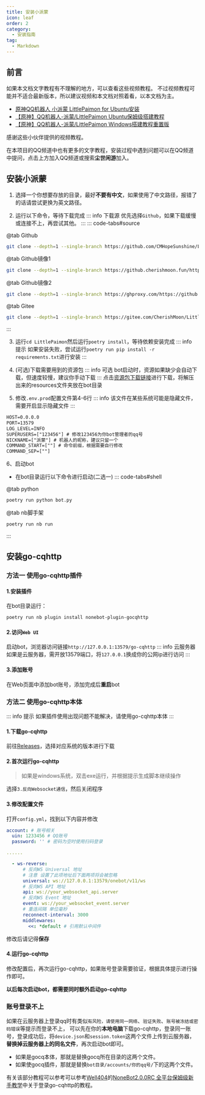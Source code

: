 ```yaml
---
title: 安装小派蒙
icon: leaf
order: 2
category:
  - 安装指南
tag:
  - Markdown
---
```


## 前言

如果本文档文字教程有不理解的地方，可以查看这些视频教程。
不过视频教程可能并不适合最新版本，所以建议视频和本文档对照着看，以本文档为主。

- [原神QQ机器人 小派蒙 LittlePaimon for Ubuntu安装](https://www.bilibili.com/video/BV1Mt4y1c7VH)
- [【原神】QQ机器人-派蒙/LittlePaimon Ubuntu保姆级搭建教程](https://www.bilibili.com/video/BV1AR4y1o7cM)
- [【原神】QQ机器人-派蒙/LittlePaimon Windows搭建教程重置版](https://www.bilibili.com/video/BV1gG411J7KC)

感谢这些小伙伴提供的视频教程。

在本项目的QQ频道中也有更多的文字教程，安装过程中遇到问题可以在QQ频道中提问，点击上方加入QQ频道或搜索**尘世闲游**加入。

## 安装小派蒙

1. 选择一个你想要存放的目录，最好**不要有中文**，如果使用了中文路径，报错了的话请尝试更换为英文路径。

2. 运行以下命令，等待下载完成
::: info 下载源
优先选择`Github`，如果下载缓慢或连接不上，再尝试其他。
:::
::: code-tabs#source

@tab Github
```bash
git clone --depth=1 --single-branch https://github.com/CMHopeSunshine/LittlePaimon
```
@tab Github镜像1
```bash
git clone --depth=1 --single-branch https://github.cherishmoon.fun/https://github.com/CMHopeSunshine/LittlePaimon
```
@tab Github镜像2
```bash
git clone --depth=1 --single-branch https://ghproxy.com/https://github.com/CMHopeSunshine/LittlePaimon
```
@tab Gitee
```bash
git clone --depth=1 --single-branch https://gitee.com/CherishMoon/LittlePaimon
```

:::

3. 运行`cd LittlePaimon`然后运行`poetry install`，等待依赖安装完成
::: info 提示
如果安装失败，尝试运行`poetry run pip install -r requirements.txt`进行安装
:::
4. (可选)下载需要用到的资源包
::: info 可选
bot启动时，资源如果缺少会自动下载，但速度较慢，建议你手动下载
:::
点击[资源包下载链接](https://cowtransfer.com/s/010d73b4ad054f)进行下载，将解压出来的resources文件夹放在bot目录

5. 修改`.env.prod`配置文件第4-6行
::: info 该文件在某些系统可能是隐藏文件，需要开启显示隐藏文件
:::
```txt {4-6}
HOST=0.0.0.0
PORT=13579
LOG_LEVEL=INFO
SUPERUSERS=["123456"] # 修改123456为你bot管理者的qq号
NICKNAME=["派蒙"] # 机器人的昵称，建议只留一个
COMMAND_START=[""] # 命令前缀，根据需要自行修改
COMMAND_SEP=[""]
```
6、启动bot
- 在bot目录运行以下命令进行启动(二选一)
::: code-tabs#shell

@tab python
```bash
poetry run python bot.py
```

@tab nb脚手架
```bash
poetry run nb run
```

:::

## 安装go-cqhttp
### 方法一 使用go-cqhttp插件

#### 1.安装插件
在bot目录运行：
```bash
poetry run nb plugin install nonebot-plugin-gocqhttp
```
#### 2.访问`Web UI`
启动bot，浏览器访问链接`http://127.0.0.1:13579/go-cqhttp`
::: info 云服务器
如果是云服务器，需开放13579端口，将`127.0.0.1`换成你的公网ip进行访问
:::
#### 3.添加账号
在Web页面中添加bot账号，添加完成后**重启**bot

### 方法二 使用go-cqhttp本体
::: info 提示
如果插件使用出现问题不能解决，请使用go-cqhttp本体
:::
#### 1.下载go-cqhttp
前往[Releases](https://github.com/Mrs4s/go-cqhttp/releases)，选择对应系统的版本进行下载

#### 2.首次运行go-cqhttp
> 如果是windows系统，双击exe运行，并根据提示生成脚本继续操作

选择`3.反向Websocket通信`，然后关闭程序

#### 3.修改配置文件
打开`config.yml`，找到以下内容并修改
```yml {2-3,10}
account: # 账号相关
  uin: 1233456 # QQ账号
  password: '' # 密码为空时使用扫码登录

......

  - ws-reverse:
      # 反向WS Universal 地址
      # 注意 设置了此项地址后下面两项将会被忽略
      universal: ws://127.0.0.1:13579/onebot/v11/ws
      # 反向WS API 地址
      api: ws://your_websocket_api.server
      # 反向WS Event 地址
      event: ws://your_websocket_event.server
      # 重连间隔 单位毫秒
      reconnect-interval: 3000
      middlewares:
        <<: *default # 引用默认中间件
```
修改后请记得**保存**

#### 4.运行go-cqhttp
修改配置后，再次运行go-cqhttp，如果账号登录需要验证，根据具体提示进行操作即可。

**以后每次启动bot，都需要同时额外启动go-cqhttp**

### 账号登录不上
如果在云服务器上登录qq时有类似`有风险，请使用同一网络`、`验证失败`、`账号被冻结或密码错误`等提示而登录不上，
可以先在你的**本地电脑**下载go-cqhttp，登录同一账号，登录成功后，将`device.json`和`session.token`这两个文件上传到云服务器，**替换掉云服务器上的同名文件**，再次启动bot即可。

- 如果是gocq本体，那就是替换gocq所在目录的这两个文件。
- 如果使gocq插件，那就是替换`bot目录/accounts/你的qq号/`下的这两个文件。

有关该部分教程可以参考可以参考[Well404](https://space.bilibili.com/33138220)的[NoneBot2.0.0RC 全平台保姆级新手教学](https://www.bilibili.com/video/BV1984y1b7JY)中关于登录go-cqhttp的教程。

